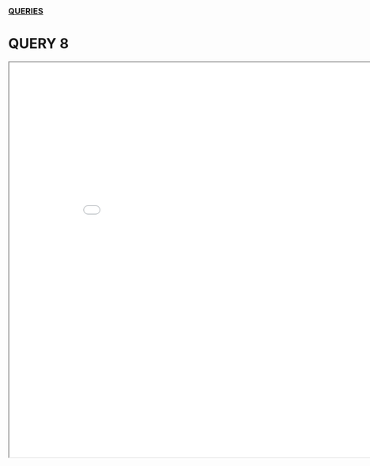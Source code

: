 ### [QUERIES](https://nuknuk48.github.io/cs418project/queries)
# QUERY 8

<iframe width="900" height="800" frameborder="1" scrolling="no" src="//plot.ly/~SohumMehrotra/68.embed"></iframe>
